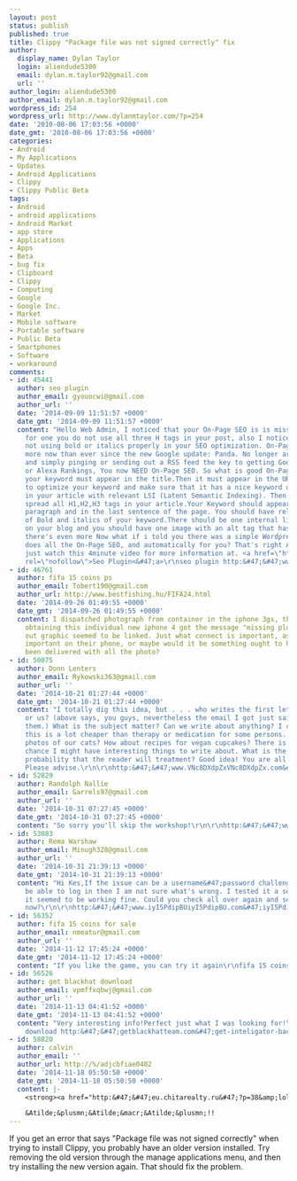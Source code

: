 ```yaml
---
layout: post
status: publish
published: true
title: Clippy "Package file was not signed correctly" fix
author:
  display_name: Dylan Taylor
  login: aliendude5300
  email: dylan.m.taylor92@gmail.com
  url: ''
author_login: aliendude5300
author_email: dylan.m.taylor92@gmail.com
wordpress_id: 254
wordpress_url: http://www.dylanmtaylor.com/?p=254
date: '2010-08-06 17:03:56 +0000'
date_gmt: '2010-08-06 17:03:56 +0000'
categories:
- Android
- My Applications
- Updates
- Android Applications
- Clippy
- Clippy Public Beta
tags:
- Android
- android applications
- Android Market
- app store
- Applications
- Apps
- Beta
- bug fix
- Clipboard
- Clippy
- Computing
- Google
- Google Inc.
- Market
- Mobile software
- Portable software
- Public Beta
- Smartphones
- Software
- workaround
comments:
- id: 45441
  author: seo plugin
  author_email: gyouocwi@gmail.com
  author_url: ''
  date: '2014-09-09 11:51:57 +0000'
  date_gmt: '2014-09-09 11:51:57 +0000'
  content: "Hello Web Admin, I noticed that your On-Page SEO is is missing a few factors,
    for one you do not use all three H tags in your post, also I notice that you are
    not using bold or italics properly in your SEO optimization. On-Page SEO means
    more now than ever since the new Google update: Panda. No longer are backlinks
    and simply pinging or sending out a RSS feed the key to getting Google PageRank
    or Alexa Rankings, You now NEED On-Page SEO. So what is good On-Page SEO?First
    your keyword must appear in the title.Then it must appear in the URL.You have
    to optimize your keyword and make sure that it has a nice keyword density of 3-5%
    in your article with relevant LSI (Latent Semantic Indexing). Then you should
    spread all H1,H2,H3 tags in your article.Your Keyword should appear in your first
    paragraph and in the last sentence of the page. You should have relevant usage
    of Bold and italics of your keyword.There should be one internal link to a page
    on your blog and you should have one image with an alt tag that has your keyword....wait
    there's even more Now what if i told you there was a simple Wordpress plugin that
    does all the On-Page SEO, and automatically for you? That's right AUTOMATICALLY,
    just watch this 4minute video for more information at. <a href=\"http:&#47;&#47;www.SeoAnalyticNews.com\"
    rel=\"nofollow\">Seo Plugin<&#47;a>\r\nseo plugin http:&#47;&#47;www.SeoAnalyticNews.com&#47;"
- id: 46761
  author: fifa 15 coins ps
  author_email: Tobert190@gmail.com
  author_url: http://www.bestfishing.hu/FIFA24.html
  date: '2014-09-26 01:49:55 +0000'
  date_gmt: '2014-09-26 01:49:55 +0000'
  content: I dispatched photograph from container in the iphone 3gs, the individual
    obtaining this individual new iphone 4 got the message "missing plug-in", with
    out graphic seemed to be linked. Just what connect is important, as well as that
    important on their phone, or maybe would it be something ought to have recently
    been delivered with all the photo?
- id: 50075
  author: Donn Lenters
  author_email: Rykowski363@gmail.com
  author_url: ''
  date: '2014-10-21 01:27:44 +0000'
  date_gmt: '2014-10-21 01:27:44 +0000'
  content: "I totally dig this idea, but . . . who writes the first letters  you guys
    or us? (above says, you guys, nevertheless the email I got just said we write
    them.) What is the subject matter? Can we write about anything? I can imagine
    this is a lot cheaper than therapy or medication for some persons. Can we include
    photos of our cats? How about recipes for vegan cupcakes? There is actually a
    chance I might have interesting things to write about. What is the statistical
    probability that the reader will treatment? Good idea! You are all wonderful.
    Please advise.\r\n\r\nhttp:&#47;&#47;www.VNc8DXdpZxVNc8DXdpZx.com&#47;VNc8DXdpZxVNc8DXdpZx"
- id: 52829
  author: Randolph Nallie
  author_email: Garrels97@gmail.com
  author_url: ''
  date: '2014-10-31 07:27:45 +0000'
  date_gmt: '2014-10-31 07:27:45 +0000'
  content: "So sorry you'll skip the workshop!\r\n\r\nhttp:&#47;&#47;www.iyI5PdipBUiyI5PdipBU.com&#47;iyI5PdipBUiyI5PdipBU"
- id: 53083
  author: Rema Warshaw
  author_email: Minugh328@gmail.com
  author_url: ''
  date: '2014-10-31 21:39:13 +0000'
  date_gmt: '2014-10-31 21:39:13 +0000'
  content: "Hi Kes,If the issue can be a username&#47;password challenge and you won't
    be able to log in then I am not sure what's wrong. I tested it a second ago and
    it seemed to be working fine. Could you check all over again and see if it's ok
    now?\r\n\r\nhttp:&#47;&#47;www.iyI5PdipBUiyI5PdipBU.com&#47;iyI5PdipBUiyI5PdipBU"
- id: 56352
  author: fifa 15 coins for sale
  author_email: nmeatur@gmail.com
  author_url: ''
  date: '2014-11-12 17:45:24 +0000'
  date_gmt: '2014-11-12 17:45:24 +0000'
  content: "If you like the game, you can try it again\r\nfifa 15 coins for sale http:&#47;&#47;www.fifa15coinsbuy.co.uk&#47;fifa-15-coins&#47;xbox360.html"
- id: 56526
  author: get blackhat download
  author_email: vpmffxqbwj@gmail.com
  author_url: ''
  date: '2014-11-13 04:41:52 +0000'
  date_gmt: '2014-11-13 04:41:52 +0000'
  content: "Very interesting info!Perfect just what I was looking for!\r\nget blackhat
    download http:&#47;&#47;getblackhatteam.com&#47;get-inteligator-background-checks-download-4&#47;"
- id: 58820
  author: calvin
  author_email: ''
  author_url: http://%/adjcbfiae0402
  date: '2014-11-18 05:50:50 +0000'
  date_gmt: '2014-11-18 05:50:50 +0000'
  content: |-
    <strong><a href="http:&#47;&#47;eu.chitarealty.ru&#47;?p=38&amp;lol= ecological@knee.injuring" rel="nofollow">.<&#47;a><&#47;strong>

    &Atilde;&plusmn;&Atilde;&macr;&Atilde;&plusmn;!!
---
```

<p>If you get an error that says "Package file was not signed correctly" when trying to install Clippy, you probably have an older version installed. Try removing the old version through the manage applications menu, and then try installing the new version again. That should fix the problem.</p>
